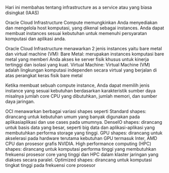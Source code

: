 Hari ini membahas tentang infrastructure as a service atau yang biasa disingkat (IAAS)

Oracle Cloud Infrastructure Compute memungkinkan Anda menyediakan dan mengelola host komputasi, yang dikenal sebagai instances.
Anda dapat membuat instances sesuai kebutuhan untuk memenuhi persyaratan komputasi dan aplikasi anda.

Oracle Cloud Infrastructure menawarkan 2 jenis instances yaitu bare metal dan virtual machine (VM):
Bare Metal: merupakan instances komputasi bare metal yang memberi Anda akses ke server fisik khusus untuk kinerja tertinggi dan isolasi yang kuat.
Virtual Machine: Virtual Machine (VM) adalah lingkungan komputasi independen secara virtual yang berjalan di atas perangkat keras fisik bare metal

Ketika membuat sebuah compute instance, Anda dapat memilih jenis instance yang sesuai kebutuhan
berdasarkan karakteristik sumber daya misalnya jumlah core CPU yang dibutuhkan, jumlah memori,
dan sumber daya jaringan.

OCI menawarkan berbagai variasi shapes seperti 
Standard shapes: dirancang untuk kebutuhan umum yang banyak digunakan pada aplikasiaplikasi dan use cases pada umumnya. 
DenseIO shapes: dirancang untuk basis data yang besar, seperti big data dan aplikasi-aplikasi yang membutuhkan performa storage yang tinggi. 
GPU shapes: dirancang untuk akselerasi pada hardware terutama kebutuhan GPU termasuk Inter, AMD CPU dan prosesor grafis NVIDIA.
High performance computing (HPC) shapes: dirancang untuk komputasi performa tinggi yang membutuhkan frekuensi prosesor core yang tinggi dan HPC dalam klaster jaringan yang
diakses secara paralel.
Optimized shapes: dirancang untuk komputasi tingkat tinggi pada frekuensi core prosesor 



